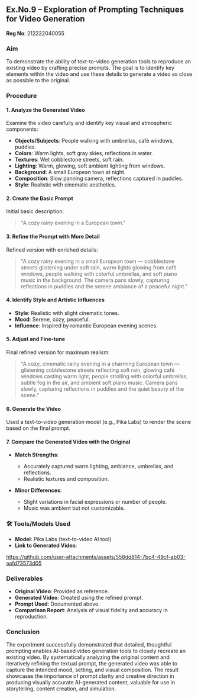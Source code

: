 

## **Ex.No.9 – Exploration of Prompting Techniques for Video Generation**


**Reg No**: 212222040055

### **Aim**

To demonstrate the ability of text-to-video generation tools to reproduce an existing video by crafting precise prompts. The goal is to identify key elements within the video and use these details to generate a video as close as possible to the original.


### **Procedure**

#### **1. Analyze the Generated Video**

Examine the video carefully and identify key visual and atmospheric components:

* **Objects/Subjects**: People walking with umbrellas, café windows, puddles.
* **Colors**: Warm lights, soft gray skies, reflections in water.
* **Textures**: Wet cobblestone streets, soft rain.
* **Lighting**: Warm, glowing, soft ambient lighting from windows.
* **Background**: A small European town at night.
* **Composition**: Slow panning camera, reflections captured in puddles.
* **Style**: Realistic with cinematic aesthetics.



#### **2. Create the Basic Prompt**

Initial basic description:

> "A cozy rainy evening in a European town."


#### **3. Refine the Prompt with More Detail**

Refined version with enriched details:

> "A cozy rainy evening in a small European town — cobblestone streets glistening under soft rain, warm lights glowing from café windows, people walking with colorful umbrellas, and soft piano music in the background. The camera pans slowly, capturing reflections in puddles and the serene ambiance of a peaceful night."


#### **4. Identify Style and Artistic Influences**

* **Style**: Realistic with slight cinematic tones.
* **Mood**: Serene, cozy, peaceful.
* **Influence**: Inspired by romantic European evening scenes.



#### **5. Adjust and Fine-tune**

Final refined version for maximum realism:

> "A cozy, cinematic rainy evening in a charming European town — glistening cobblestone streets reflecting soft rain, glowing café windows casting warm light, people strolling with colorful umbrellas, subtle fog in the air, and ambient soft piano music. Camera pans slowly, capturing reflections in puddles and the quiet beauty of the scene."


#### **6. Generate the Video**

Used a text-to-video generation model (e.g., Pika Labs) to render the scene based on the final prompt.


#### **7. Compare the Generated Video with the Original**

* **Match Strengths**:

  * Accurately captured warm lighting, ambiance, umbrellas, and reflections.
  * Realistic textures and composition.
* **Minor Differences**:

  * Slight variations in facial expressions or number of people.
  * Music was ambient but not customizable.



### **🛠 Tools/Models Used**

* **Model**: Pika Labs (text-to-video AI tool)
* **Link to Generated Video**:



https://github.com/user-attachments/assets/558dd814-7bc4-49cf-ab03-aafd73573d05




### **Deliverables**

* **Original Video**: Provided as reference.
* **Generated Video**: Created using the refined prompt.
* **Prompt Used**: Documented above.
* **Comparison Report**: Analysis of visual fidelity and accuracy in reproduction.



### **Conclusion**

The experiment successfully demonstrated that detailed, thoughtful prompting enables AI-based video generation tools to closely recreate an existing video. By systematically analyzing the original content and iteratively refining the textual prompt, the generated video was able to capture the intended mood, setting, and visual composition. The result showcases the importance of prompt clarity and creative direction in producing visually accurate AI-generated content, valuable for use in storytelling, content creation, and simulation.



